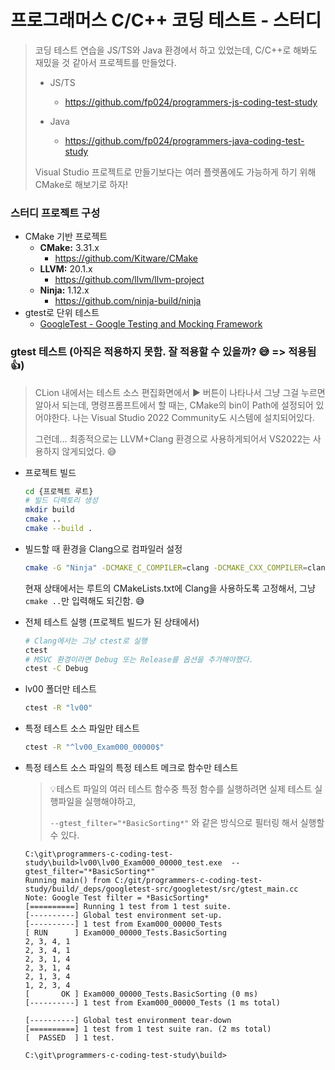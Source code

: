 # 프로그래머스 C/C++ 코딩 테스트 - 스터디

> 코딩 테스트 연습을 JS/TS와 Java 환경에서 하고 있었는데, C/C++로 해봐도 재밌을 것 같아서 프로젝트를 만들었다.
>
> * JS/TS
>   * https://github.com/fp024/programmers-js-coding-test-study
>
> * Java
>   * https://github.com/fp024/programmers-java-coding-test-study
>
>
> Visual Studio 프로젝트로 만들기보다는 여러 플렛폼에도 가능하게 하기 위해 CMake로 해보기로 하자!
>



### 스터디 프로젝트  구성

* CMake 기반 프로젝트
  * **CMake:** 3.31.x
    * https://github.com/Kitware/CMake
  * **LLVM:** 20.1.x
    * https://github.com/llvm/llvm-project
  * **Ninja:** 1.12.x
    * https://github.com/ninja-build/ninja
* gtest로 단위 테스트
  * [GoogleTest - Google Testing and Mocking Framework](https://github.com/google/googletest)



### gtest 테스트 (아직은 적용하지 못함. 잘 적용할 수 있을까? 😅 => 적용됨 👍)

> CLion 내에서는 테스트 소스 편집화면에서  ▶️ 버튼이 나타나서 그냥 그걸 누르면 알아서 되는데,
> 명령프롬프트에서 할 때는, CMake의 bin이 Path에 설정되어 있어야한다.
> 나는 Visual Studio 2022 Community도 시스템에 설치되어있다.
>
> 그런데... 최종적으로는 LLVM+Clang 환경으로 사용하게되어서 VS2022는 사용하지 않게되었다. 😅

* 프로젝트 빌드

  ```sh
  cd {프로젝트 루트}
  # 빌드 디렉토리 생성
  mkdir build
  cmake ..
  cmake --build .
  ```
* 빌드할 때 환경을 Clang으로 컴파일러 설정
  ```sh
  cmake -G "Ninja" -DCMAKE_C_COMPILER=clang -DCMAKE_CXX_COMPILER=clang++ ..
  ```
  현재 상태에서는 루트의 CMakeLists.txt에 Clang을 사용하도록 고정해서, 
  그냥 `cmake ..`만 입력해도 되긴함. 😅

* 전체 테스트 실행 (프로젝트 빌드가 된 상태에서)

  ```sh
  # Clang에서는 그냥 ctest로 실행
  ctest
  # MSVC 환경이라면 Debug 또는 Release를 옵션을 추가해야했다.
  ctest -C Debug
  ```

* lv00 폴더만 테스트

  ```sh
  ctest -R "lv00"
  ```

* 특정 테스트 소스 파일만 테스트

  ```sh
  ctest -R "^lv00_Exam000_00000$"
  ```


* 특정 테스트 소스 파일의 특정 테스트 메크로 함수만 테스트
  > 💡테스트 파일의 여러 테스트 함수중 특정 함수를 실행하려면 실제 테스트 실행파일을 실행해야하고,
  >
  > `--gtest_filter="*BasicSorting*"` 와 같은 방식으로 필터링 해서 실행할 수 있다.
  
  ```
  C:\git\programmers-c-coding-test-study\build>lv00\lv00_Exam000_00000_test.exe  --gtest_filter="*BasicSorting*"
  Running main() from C:/git/programmers-c-coding-test-study/build/_deps/googletest-src/googletest/src/gtest_main.cc
  Note: Google Test filter = *BasicSorting*
  [==========] Running 1 test from 1 test suite.
  [----------] Global test environment set-up.
  [----------] 1 test from Exam000_00000_Tests
  [ RUN      ] Exam000_00000_Tests.BasicSorting
  2, 3, 4, 1
  2, 3, 4, 1
  2, 3, 1, 4
  2, 3, 1, 4
  2, 1, 3, 4
  1, 2, 3, 4
  [       OK ] Exam000_00000_Tests.BasicSorting (0 ms)
  [----------] 1 test from Exam000_00000_Tests (1 ms total)
  
  [----------] Global test environment tear-down
  [==========] 1 test from 1 test suite ran. (2 ms total)
  [  PASSED  ] 1 test.
  
  C:\git\programmers-c-coding-test-study\build>
  ```
